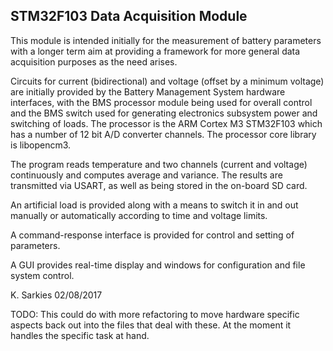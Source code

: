 STM32F103 Data Acquisition Module
---------------------------------

This module is intended initially for the measurement of battery parameters
with a longer term aim at providing a framework for more general data
acquisition purposes as the need arises.

Circuits for current (bidirectional) and voltage (offset by a minimum voltage)
are initially provided by the Battery Management System hardware interfaces,
with the BMS processor module being used for overall control and the BMS switch
used for generating electronics subsystem power and switching of loads. The
processor is the ARM Cortex M3 STM32F103 which has a number of 12 bit A/D
converter channels. The processor core library is libopencm3.

The program reads temperature and two channels (current and voltage)
continuously and computes average and variance. The results are transmitted via
USART, as well as being stored in the on-board SD card.

An artificial load is provided along with a means to switch it in and out
manually or automatically according to time and voltage limits.

A command-response interface is provided for control and setting of parameters.

A GUI provides real-time display and windows for configuration and file system
control.

K. Sarkies 02/08/2017

TODO: This could do with more refactoring to move hardware specific aspects
back out into the files that deal with these. At the moment it handles the
specific task at hand.


